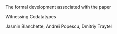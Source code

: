 The formal development associated with the paper

Witnessing Codatatypes

Jasmin Blanchette, Andrei Popescu, Dmitriy Traytel
